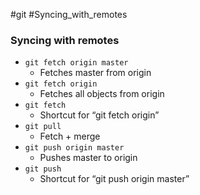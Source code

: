 #git #Syncing_with_remotes 
### Syncing with remotes
- ```git fetch origin master```
	- Fetches master from origin 
- ```git fetch origin ```
	- Fetches all objects from origin
-  ```git fetch```
	- Shortcut for “git fetch origin”
-  ```git pull```
	-  Fetch + merge 
- ```git push origin master```
	- Pushes master to origin
- ```git push```
	- Shortcut for “git push origin master”